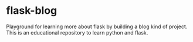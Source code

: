 # flask-blog
Playground for learning more about flask by building a blog kind of project. 
This is an educational repository to learn python and flask. 
